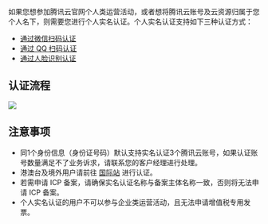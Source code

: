 如果您想参加腾讯云官网个人类运营活动，或者想将腾讯云账号及云资源归属于您个人名下，则需要您进行个人实名认证。个人实名认证支持如下三种认证方式：
- [通过微信扫码认证](https://cloud.tencent.com/document/product/378/56757)
- [通过 QQ 扫码认证](https://cloud.tencent.com/document/product/378/56759)
- [通过人脸识别认证](https://cloud.tencent.com/document/product/378/56760)

## 认证流程

![](https://main.qcloudimg.com/raw/63c7ea1d265dbe0908d79f6b3dabbffc.png)

## 注意事项

- 同1个身份信息（身份证号码）默认支持实名认证3个腾讯云账号，如果认证账号数量满足不了业务诉求，请联系您的客户经理进行处理。
- 港澳台及境外用户请前往 [国际站](https://intl.cloud.tencent.com/) 进行认证。
- 若需申请 ICP 备案，请确保实名认证名称与备案主体名称一致，否则将无法申请 ICP 备案。
- 个人实名认证的用户不可以参与企业类运营活动，且无法申请增值税专用发票。
